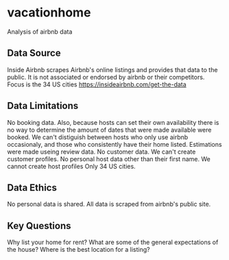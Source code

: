 # vacationhome
Analysis of airbnb data
## Data Source
Inside Airbnb scrapes Airbnb's online listings and provides that data to the public. It is not associated or endorsed by airbnb or their competitors.
Focus is the 34 US cities
https://insideairbnb.com/get-the-data
## Data Limitations
No booking data. Also, because hosts can set their own availability there is no way to determine the amount of dates that were made available were booked. We can't distiguish between hosts who only use airbnb occasionaly, and those who consistently have their home listed. Estimations were made useing review data. 
No customer data. We can't create customer profiles. 
No personal host data other than their first name. We cannot create host profiles
Only 34 US cities.
## Data Ethics
No personal data is shared. All data is scraped from airbnb's public site. 
## Key Questions
Why list your home for rent?
What are some of the general expectations of the house?
Where is the best location for a listing?
